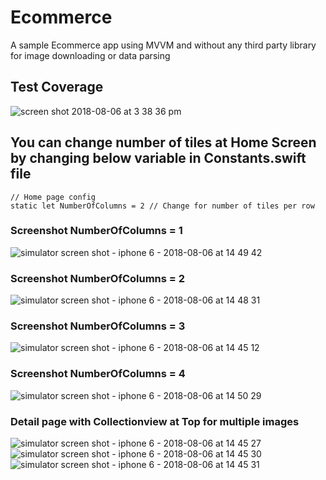 # Ecommerce
A sample Ecommerce app using MVVM and without any third party library for image downloading or data parsing

## Test Coverage

![screen shot 2018-08-06 at 3 38 36 pm](https://user-images.githubusercontent.com/5277297/43711140-6d857f2a-998f-11e8-80d2-29b49c858e00.png)


## You can change number of tiles at Home Screen by changing below variable in Constants.swift file
    
    // Home page config
    static let NumberOfColumns = 2 // Change for number of tiles per row
  
    
    
 ### Screenshot NumberOfColumns = 1
 
![simulator screen shot - iphone 6 - 2018-08-06 at 14 49 42](https://user-images.githubusercontent.com/5277297/43708390-f7eb5bec-9987-11e8-9271-8a62e38b677f.png)
 
 
 ### Screenshot NumberOfColumns = 2
 
![simulator screen shot - iphone 6 - 2018-08-06 at 14 48 31](https://user-images.githubusercontent.com/5277297/43708317-d2e8c302-9987-11e8-9119-abad4cb022db.png)
 
 
 ### Screenshot NumberOfColumns = 3
 
  ![simulator screen shot - iphone 6 - 2018-08-06 at 14 45 12](https://user-images.githubusercontent.com/5277297/43708173-7d3eb434-9987-11e8-8893-ca1daaf4a3de.png)


 ### Screenshot NumberOfColumns = 4
 
 ![simulator screen shot - iphone 6 - 2018-08-06 at 14 50 29](https://user-images.githubusercontent.com/5277297/43708441-13046df6-9988-11e8-93a6-e9b8f9c0ce06.png)



### Detail page with Collectionview at Top for multiple images

![simulator screen shot - iphone 6 - 2018-08-06 at 14 45 27](https://user-images.githubusercontent.com/5277297/43708559-581f9dfc-9988-11e8-89ce-50c10ddd112a.png)
![simulator screen shot - iphone 6 - 2018-08-06 at 14 45 30](https://user-images.githubusercontent.com/5277297/43708560-587a77a4-9988-11e8-80cc-8c1aee84831c.png)
![simulator screen shot - iphone 6 - 2018-08-06 at 14 45 31](https://user-images.githubusercontent.com/5277297/43708561-58c499c4-9988-11e8-8371-c8a9583be415.png)
